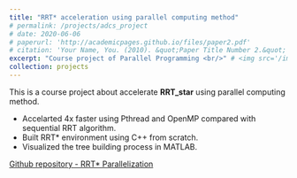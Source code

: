 ```yaml
---
title: "RRT* acceleration using parallel computing method"
# permalink: /projects/adcs_project
# date: 2020-06-06
# paperurl: 'http://academicpages.github.io/files/paper2.pdf'
# citation: 'Your Name, You. (2010). &quot;Paper Title Number 2.&quot; <i>Journal 1</i>. 1(2).'
excerpt: "Course project of Parallel Programming <br/>" # <img src='/images/ADCS_project.PNG'>"
collection: projects
---
```

<!-- Todo: revise the image. -->
This is a course project about accelerate **RRT_star** using parallel computing method.

* Accelarted 4x faster using Pthread and OpenMP compared with sequential RRT algorithm.
* Built RRT* environment using C++ from scratch.
* Visualized the tree building process in MATLAB.

[Github repository - RRT* Parallelization](https://github.com/GoroYeh56/RRTstar_Parallel-Programming)

<!-- Recommended citation: Your Name, You. (2010). "Paper Title Number 2." <i>Journal 1</i>. 1(2). -->